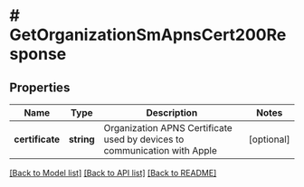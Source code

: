 # # GetOrganizationSmApnsCert200Response

## Properties

Name | Type | Description | Notes
------------ | ------------- | ------------- | -------------
**certificate** | **string** | Organization APNS Certificate used by devices to communication with Apple | [optional]

[[Back to Model list]](../../README.md#models) [[Back to API list]](../../README.md#endpoints) [[Back to README]](../../README.md)
